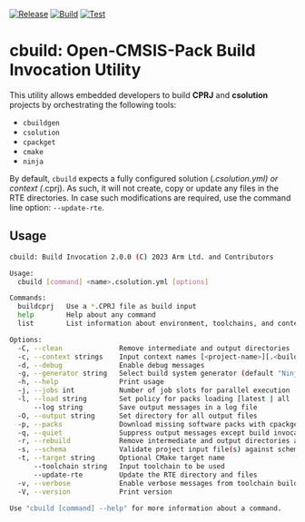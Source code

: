 [![Release](https://github.com/Open-CMSIS-Pack/cbuild/actions/workflows/release.yml/badge.svg)](https://github.com/Open-CMSIS-Pack/cbuild/actions/workflows/release.yml)
[![Build](https://github.com/Open-CMSIS-Pack/cbuild/actions/workflows/build.yml/badge.svg)](https://github.com/Open-CMSIS-Pack/cbuild/actions/workflows/build.yml)
[![Test](https://github.com/Open-CMSIS-Pack/cbuild/actions/workflows/test.yml/badge.svg)](https://github.com/Open-CMSIS-Pack/cbuild/actions/workflows/test.yml)

# cbuild: Open-CMSIS-Pack Build Invocation Utility

This utility allows embedded developers to build **CPRJ** and **csolution** projects by orchestrating the following tools:

- `cbuildgen`
- `csolution`
- `cpackget`
- `cmake`
- `ninja`

By default, `cbuild` expects a fully configured solution (*.csolution.yml) or context (*.cprj). As such, it will not create, copy or update any files in the RTE directories. In case such modifications are required, use the command line option: `--update-rte`.

## Usage

```bash
cbuild: Build Invocation 2.0.0 (C) 2023 Arm Ltd. and Contributors

Usage:
  cbuild [command] <name>.csolution.yml [options]

Commands:
  buildcprj   Use a *.CPRJ file as build input
  help        Help about any command
  list        List information about environment, toolchains, and contexts

Options:
  -C, --clean              Remove intermediate and output directories
  -c, --context strings    Input context names [<project-name>][.<build-type>][+<target-type>]
  -d, --debug              Enable debug messages
  -g, --generator string   Select build system generator (default "Ninja")
  -h, --help               Print usage
  -j, --jobs int           Number of job slots for parallel execution
  -l, --load string        Set policy for packs loading [latest | all | required]
      --log string         Save output messages in a log file
  -O, --output string      Set directory for all output files
  -p, --packs              Download missing software packs with cpackget
  -q, --quiet              Suppress output messages except build invocations
  -r, --rebuild            Remove intermediate and output directories and rebuild
  -s, --schema             Validate project input file(s) against schema
  -t, --target string      Optional CMake target name
      --toolchain string   Input toolchain to be used
      --update-rte         Update the RTE directory and files
  -v, --verbose            Enable verbose messages from toolchain builds
  -V, --version            Print version

Use "cbuild [command] --help" for more information about a command.
```
